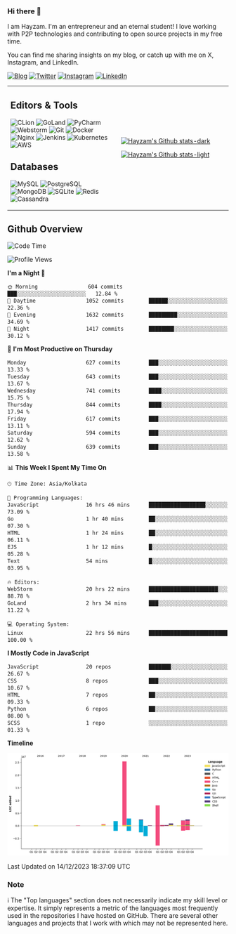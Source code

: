 ### Hi there 👋

I am Hayzam. I'm an entrepreneur and an eternal student! I love working with P2P technologies and contributing to open source projects in my free time.

You can find me sharing insights on my blog, or catch up with me on X, Instagram, and LinkedIn.

[![Blog](https://img.shields.io/badge/Blog-%2312100E.svg?&style=for-the-badge&logo=medium&logoColor=white)](https://hayzam.com)
[![Twitter](https://img.shields.io/badge/Twitter-%231DA1F2.svg?&style=for-the-badge&logo=X&logoColor=white)](https://twitter.com/hayzam_js)
[![Instagram](https://img.shields.io/badge/Instagram-%23E4405F.svg?&style=for-the-badge&logo=instagram&logoColor=white)](https://instagram.com/hayzam.ts)
[![LinkedIn](https://img.shields.io/badge/LinkedIn-%230077B5.svg?&style=for-the-badge&logo=linkedin&logoColor=white)](https://www.linkedin.com/in/hayzam-s-2b9b95139/)

<table width="100%">
<tr>
<td width="50%">

## Editors & Tools

![CLion](https://img.shields.io/badge/-CLion-000000?style=flat&logo=CLion)
![GoLand](https://img.shields.io/badge/-GoLand-000000?style=flat&logo=Goland)
![PyCharm](https://img.shields.io/badge/-PyCharm-000000?style=flat&logo=PyCharm)
![Webstorm](https://img.shields.io/badge/-WebStorm-000000?style=flat&logo=WebStorm)
![Git](https://img.shields.io/badge/-Git-000000?style=flat&logo=git)
![Docker](https://img.shields.io/badge/-Docker-000000?style=flat&logo=docker)
![Nginx](https://img.shields.io/badge/-Nginx-000000?style=flat&logo=nginx)
![Jenkins](https://img.shields.io/badge/-Jenkins-000000?style=flat&logo=jenkins)
![Kubernetes](https://img.shields.io/badge/-Kubernetes-000000?style=flat&logo=kubernetes)
![AWS](https://img.shields.io/badge/-AWS-000000?style=flat&logo=amazon-aws)

## Databases

![MySQL](https://img.shields.io/badge/-MySQL-000000?style=flat&logo=mysql)
![PostgreSQL](https://img.shields.io/badge/-PostgreSQL-000000?style=flat&logo=postgresql)
![MongoDB](https://img.shields.io/badge/-MongoDB-000000?style=flat&logo=mongodb)
![SQLite](https://img.shields.io/badge/-SQLite-000000?style=flat&logo=sqlite)
![Redis](https://img.shields.io/badge/-Redis-000000?style=flat&logo=redis)
![Cassandra](https://img.shields.io/badge/-Cassandra-000000?style=flat&logo=apache-cassandra)
</div>

<td width="50%">
 
[![Hayzam's Github stats-dark](https://github-readme-stats.vercel.app/api?username=hayzamjs&show_icons=true&theme=dark#gh-dark-mode-only)](https://github.com/anuraghazra/github-readme-stats#gh-dark-mode-only)
 
[![Hayzam's Github stats-light](https://github-readme-stats.vercel.app/api?username=hayzamjs&show_icons=true&theme=default#gh-light-mode-only)](https://github.com/anuraghazra/github-readme-stats#gh-light-mode-only)

</td>
</tr>
</table>
 
## Github Overview


<!--START_SECTION:waka-->
![Code Time](http://img.shields.io/badge/Code%20Time-315%20hrs%2041%20mins-blue)

![Profile Views](http://img.shields.io/badge/Profile%20Views-3-blue)

**I'm a Night 🦉** 

```text
🌞 Morning                604 commits         ███░░░░░░░░░░░░░░░░░░░░░░   12.84 % 
🌆 Daytime                1052 commits        ██████░░░░░░░░░░░░░░░░░░░   22.36 % 
🌃 Evening                1632 commits        █████████░░░░░░░░░░░░░░░░   34.69 % 
🌙 Night                  1417 commits        ████████░░░░░░░░░░░░░░░░░   30.12 % 
```
📅 **I'm Most Productive on Thursday** 

```text
Monday                   627 commits         ███░░░░░░░░░░░░░░░░░░░░░░   13.33 % 
Tuesday                  643 commits         ███░░░░░░░░░░░░░░░░░░░░░░   13.67 % 
Wednesday                741 commits         ████░░░░░░░░░░░░░░░░░░░░░   15.75 % 
Thursday                 844 commits         ████░░░░░░░░░░░░░░░░░░░░░   17.94 % 
Friday                   617 commits         ███░░░░░░░░░░░░░░░░░░░░░░   13.11 % 
Saturday                 594 commits         ███░░░░░░░░░░░░░░░░░░░░░░   12.62 % 
Sunday                   639 commits         ███░░░░░░░░░░░░░░░░░░░░░░   13.58 % 
```


📊 **This Week I Spent My Time On** 

```text
🕑︎ Time Zone: Asia/Kolkata

💬 Programming Languages: 
JavaScript               16 hrs 46 mins      ██████████████████░░░░░░░   73.09 % 
Go                       1 hr 40 mins        ██░░░░░░░░░░░░░░░░░░░░░░░   07.30 % 
HTML                     1 hr 24 mins        ██░░░░░░░░░░░░░░░░░░░░░░░   06.11 % 
EJS                      1 hr 12 mins        █░░░░░░░░░░░░░░░░░░░░░░░░   05.28 % 
Text                     54 mins             █░░░░░░░░░░░░░░░░░░░░░░░░   03.95 % 

🔥 Editors: 
WebStorm                 20 hrs 22 mins      ██████████████████████░░░   88.78 % 
GoLand                   2 hrs 34 mins       ███░░░░░░░░░░░░░░░░░░░░░░   11.22 % 

💻 Operating System: 
Linux                    22 hrs 56 mins      █████████████████████████   100.00 % 
```

**I Mostly Code in JavaScript** 

```text
JavaScript               20 repos            ███████░░░░░░░░░░░░░░░░░░   26.67 % 
CSS                      8 repos             ███░░░░░░░░░░░░░░░░░░░░░░   10.67 % 
HTML                     7 repos             ██░░░░░░░░░░░░░░░░░░░░░░░   09.33 % 
Python                   6 repos             ██░░░░░░░░░░░░░░░░░░░░░░░   08.00 % 
SCSS                     1 repo              ░░░░░░░░░░░░░░░░░░░░░░░░░   01.33 % 
```



**Timeline**

![Lines of Code chart](https://raw.githubusercontent.com/hayzamjs/hayzamjs/main/assets/bar_graph.png)


 Last Updated on 14/12/2023 18:37:09 UTC
<!--END_SECTION:waka-->


### Note 

:information_source: The "Top languages" section does not necessarily indicate my skill level or expertise. It simply represents a metric of the languages most frequently used in the repositories I have hosted on GitHub. There are several other languages and projects that I work with which may not be represented here. 

